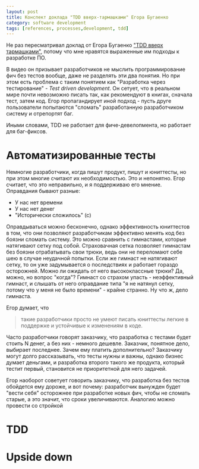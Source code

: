 ```yaml
---
layout: post
title: Конспект доклада "TDD вверх-тармашками" Егора Бугаенко
category: software development
tags: [references, processes,development, tdd]
---
```


Не раз пересматривал доклад от Егора Бугаенко ["TDD вверх тармашками"](https://youtu.be/3QT7jaoOa9w), потому что мне нравятся выраженные им подходы к разработке ПО.

В видео он призывает разработчиков не мыслить программирование фич без тестов вообще, даже не разделять эти два понятия. Но при этом есть проблема с таким понятием как "Разработка через тестирование" - *Test driven development*. Он сетует, что в реальном мире почти невозможно писать так, как рекомендуют в книгах, сначала тест, затем код. Егор пропагандирует иной подход - пусть друге пользователи попытаются "сломать" разработанную разработчиком систему и отрепортят баг.

Иными словами, TDD не работает для фиче-девелопмента, но работает для баг-фиксов.

# Автоматизированные тесты

Немногие разработчики, когда пишут продукт, пишут и юниттесты, но при этом многие считают их необходимостью. Это и непонятно. Егор считает, что это неправильно, и я поддерживаю его мнение. Оправдания бывают разные:

- У нас нет времени
- У нас нет денег
- "Исторически сложилось" (с)

Оправдываться можно бесконечно, однако эффективность юниттестов в том, что они позволяют разработчикам эффективно менять код без боязни сломать систему. Это можно сравнить с гимнастами, которые натягивают сетку под собой. Страховачная сетка позволяет гимнастам без боязни отрабатывать свои трюки, ведь они не переломают себе шею в случае неудачной попытки. Если же гимнаст не натягивают сетку, то он уже задумывается о последствиях и работает гораздо осторожней. Можно ли ожидать от него высококлассные трюки? Да, можно, но вопрос "когда"? Гимнаст со страхом упасть - неэффективный гимнаст, и слышать от него оправдание типа "я не натянул сетку, потому что у меня не было времени" - крайне странно. Ну что ж, дело гимнаста.

Егор думает, что

> такие разработчики просто не умеют писать юниттесты легкие в поддержке и устойчивые к изменениям в коде.

Часто разработчики говорят заказчику, что разработка с тестами будет стоить N денег, а без них - немного дешевле. Заказчик, понятное дело, выбирает последнее. Зачем ему платить дополнительно? Заказчику могут долго рассказывать, что тесты нужны и важны, однако бизнес думает деньгами, и разработка второго такого же продукта, который тестит первый, становится не приоритетной для него задачей.

Егор наоборот советует говорить заказчику, что разработка без тестов обойдется ему дороже, и вот почему: разработчик вынужден будет "вести себя" осторожнее при разработке новых фич, чтобы не сломать старые, а это значит, что сроки увеличиваются. Аналогию можно провести со стройкой

# TDD


# Upside down


